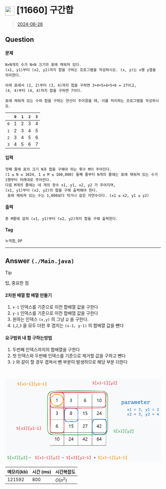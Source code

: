 # <img src="https://d2gd6pc034wcta.cloudfront.net/tier/10.svg" width="30" height="30" style="vertical-align: middle;"/> [11660] 구간합
> [2024-06-26](https://www.acmicpc.net/problem/11660)

## Question
#### 문제
``` 
N×N개의 수가 N×N 크기의 표에 채워져 있다. 
(x1, y1)부터 (x2, y2)까지 합을 구하는 프로그램을 작성하시오. (x, y)는 x행 y열을 의미한다.

아래 표에서 (2, 2)부터 (3, 4)까지 합을 구하면 3+4+5+4+5+6 = 27이고, 
(4, 4)부터 (4, 4)까지 합을 구하면 7이다.

표에 채워져 있는 수와 합을 구하는 연산이 주어졌을 때, 이를 처리하는 프로그램을 작성하시오.
```

|   | `0` | `1` | `2` | `3` |
|-----|-----|-----|-----|-----|
| `0` | 1   | 2   | 3   | 4   |
| `1` | 2   | 3   | 4   | 5   |
| `2` | 3   | 4   | 5   | 6   |
| `3` | 4   | 5   | 6   | 7   |

#### 입력
``` 
첫째 줄에 표의 크기 N과 합을 구해야 하는 횟수 M이 주어진다. 
(1 ≤ N ≤ 1024, 1 ≤ M ≤ 100,000) 둘째 줄부터 N개의 줄에는 표에 채워져 있는 수가 1행부터 차례대로 주어진다.
다음 M개의 줄에는 네 개의 정수 x1, y1, x2, y2 가 주어지며, 
(x1, y1)부터 (x2, y2)의 합을 구해 출력해야 한다. 
 표에 채워져 있는 수는 1,000보다 작거나 같은 자연수이다. (x1 ≤ x2, y1 ≤ y2)
```
#### 출력
``` 
총 M줄에 걸쳐 (x1, y1)부터 (x2, y2)까지 합을 구해 출력한다.
```

#### Tag
`누적합`, `DP`

--- 

## Answer `(./Main.java)`

> [!tip]
> 팁, 중요한 점

#### 2차원 배열 합 배열 만들기
1. `x-1` 인덱스를 기준으로 이전 합배열 값을 구한다
2. `y-1` 인덱스를 기준으로 이전 합배열 값을 구한다
3. 원하는 인덱스 `(x,y)` 의 그냥 `값` 을 구한다.
4. `1`,`2`,`3` 을 모두 더한 후 겹치는 `(x-1, y-1)` 의 합배열 값을 뺀다

#### 요구범위 내 합 구하는방법
1. 두번째 인덱스까지의 합배열을 구한다
2. 첫 인덱스와 두번째 인덱스를 기준으로 제거할 값을 구하고 뺀다
3. `2` 와 같이 할 경우 겹쳐서 뺀 부분이 발생하므로 해당 부분 더한다
<br>

![img.png](img.png)


| 메모리(kb) | 시간  (ms) | 시간복잡도    |
|---------|----------|----------|
| 121592   | 800       | $O(n^2)$ |
